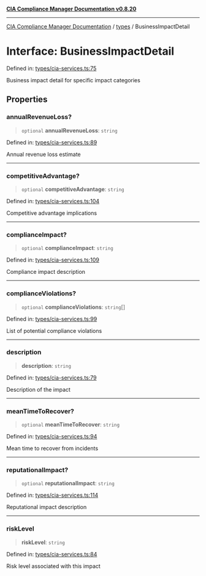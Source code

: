 [**CIA Compliance Manager Documentation v0.8.20**](../../README.md)

***

[CIA Compliance Manager Documentation](../../modules.md) / [types](../README.md) / BusinessImpactDetail

# Interface: BusinessImpactDetail

Defined in: [types/cia-services.ts:75](https://github.com/Hack23/cia-compliance-manager/blob/9180e2700dca841f6711d7243c036db4de73db57/src/types/cia-services.ts#L75)

Business impact detail for specific impact categories

## Properties

### annualRevenueLoss?

> `optional` **annualRevenueLoss**: `string`

Defined in: [types/cia-services.ts:89](https://github.com/Hack23/cia-compliance-manager/blob/9180e2700dca841f6711d7243c036db4de73db57/src/types/cia-services.ts#L89)

Annual revenue loss estimate

***

### competitiveAdvantage?

> `optional` **competitiveAdvantage**: `string`

Defined in: [types/cia-services.ts:104](https://github.com/Hack23/cia-compliance-manager/blob/9180e2700dca841f6711d7243c036db4de73db57/src/types/cia-services.ts#L104)

Competitive advantage implications

***

### complianceImpact?

> `optional` **complianceImpact**: `string`

Defined in: [types/cia-services.ts:109](https://github.com/Hack23/cia-compliance-manager/blob/9180e2700dca841f6711d7243c036db4de73db57/src/types/cia-services.ts#L109)

Compliance impact description

***

### complianceViolations?

> `optional` **complianceViolations**: `string`[]

Defined in: [types/cia-services.ts:99](https://github.com/Hack23/cia-compliance-manager/blob/9180e2700dca841f6711d7243c036db4de73db57/src/types/cia-services.ts#L99)

List of potential compliance violations

***

### description

> **description**: `string`

Defined in: [types/cia-services.ts:79](https://github.com/Hack23/cia-compliance-manager/blob/9180e2700dca841f6711d7243c036db4de73db57/src/types/cia-services.ts#L79)

Description of the impact

***

### meanTimeToRecover?

> `optional` **meanTimeToRecover**: `string`

Defined in: [types/cia-services.ts:94](https://github.com/Hack23/cia-compliance-manager/blob/9180e2700dca841f6711d7243c036db4de73db57/src/types/cia-services.ts#L94)

Mean time to recover from incidents

***

### reputationalImpact?

> `optional` **reputationalImpact**: `string`

Defined in: [types/cia-services.ts:114](https://github.com/Hack23/cia-compliance-manager/blob/9180e2700dca841f6711d7243c036db4de73db57/src/types/cia-services.ts#L114)

Reputational impact description

***

### riskLevel

> **riskLevel**: `string`

Defined in: [types/cia-services.ts:84](https://github.com/Hack23/cia-compliance-manager/blob/9180e2700dca841f6711d7243c036db4de73db57/src/types/cia-services.ts#L84)

Risk level associated with this impact
